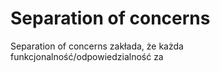 # Separation of concerns

Separation of concerns zakłada, że każda funkcjonalność/odpowiedzialność za